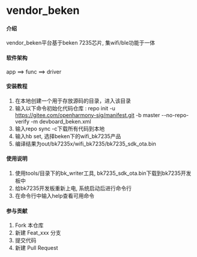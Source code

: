 # vendor_beken

#### 介绍
vendor_beken平台基于beken 7235芯片, 集wifi/ble功能于一体

#### 软件架构
app ==> func ==> driver



#### 安装教程

1.  在本地创建一个用于存放源码的目录，进入该目录
2.  输入以下命令初始化代码仓库 : 
	repo init -u https://gitee.com/openharmony-sig/manifest.git -b master --no-repo-verify -m devboard_beken.xml
3.  输入repo sync -c下载所有代码到本地
4.  输入hb set, 选择beken下的wifi_bk7235产品
6.  编译结果为out/bk7235x/wifi_bk7235/bk7235_sdk_ota.bin

#### 使用说明

1.  使用tools/目录下的bk_writer工具, bk7235_sdk_ota.bin下载到bk7235开发板中
2.  给bk7235开发板重新上电, 系统启动后进行命令行
3.  在命令行中输入help查看可用命令

#### 参与贡献

1.  Fork 本仓库
2.  新建 Feat_xxx 分支
3.  提交代码
4.  新建 Pull Request



